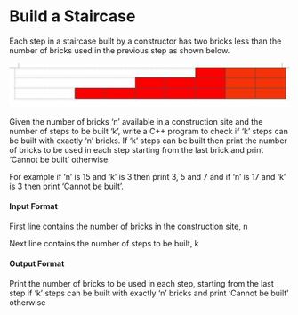 # Build a Staircase

Each step in a staircase built by a constructor has two bricks less than the
number of bricks used in the previous step as shown below.

![staircase](./pic.jpeg)

Given the number of bricks ‘n’ available in a construction site and the number
of steps to be built ‘k’, write a C++ program to check if ‘k’ steps can be built
with exactly ‘n’ bricks. If ‘k’ steps can be built then print the number of bricks to
be used in each step starting from the last brick and print ‘Cannot be built’
otherwise.

For example if ‘n’ is 15 and ‘k’ is 3 then print 3, 5 and 7 and if ‘n’ is 17 and ‘k’ is 3
then print ‘Cannot be built’.

#### Input Format

First line contains the number of bricks in the construction site, n

Next line contains the number of steps to be built, k

#### Output Format

Print the number of bricks to be used in each step, starting from the last step if
‘k’ steps can be built with exactly ‘n’ bricks and print ‘Cannot be built’ otherwise